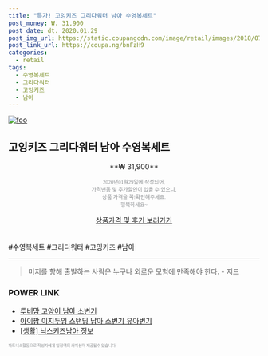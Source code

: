 ```yaml
--- 
title: "특가! 고잉키즈 그리다워터 남아 수영복세트" 
post_money: ₩. 31,900 
post_date: dt. 2020.01.29 
post_img_url: https://static.coupangcdn.com/image/retail/images/2018/07/06/13/8/dd001bb0-6500-428c-8d64-71bca4023a83.jpg 
post_link_url: https://coupa.ng/bnFzH9 
categories: 
  - retail 
tags: 
  - 수영복세트 
  - 그리다워터 
  - 고잉키즈 
  - 남아 
--- 
```

[![foo](https://static.coupangcdn.com/image/retail/images/2018/07/06/13/8/dd001bb0-6500-428c-8d64-71bca4023a83.jpg)](https://coupa.ng/bnFzH9) 

## 고잉키즈 그리다워터 남아 수영복세트 
<p style="text-align: center;">**₩ 31,900**</p> 
<p style="text-align: center;"><span style="color: #898c8f; font-family: Georgia,Times,serif; font-size: 0.75em;">2020년01월29일에 작성되어, <br>가격변동 및 추가할인이 있을 수 있으니,<br> 상품 가격을 꼭!확인해주세요.<br>행복하세요~</span> 
</p>	 
<div markdown="0" style="text-align: center;"><a href="https://coupa.ng/bnFzH9" class="btn btn--success">상품가격 및 후기 보러가기</a></div> 
<br><br> 
  #수영복세트 #그리다워터 #고잉키즈 #남아 
<hr> 

> 미지를 향해 출발하는 사람은 누구나 외로운 모험에 만족해야 한다. - 지드 


### POWER LINK

* <a href="https://blog.naver.com/santokki14/221776942796" target="_blank">투비맘 고양이 남아 소변기</a>
* <a href="https://blog.naver.com/fasyy4321/221781059521" target="_blank">아이팜 이지두잉 스탠딩 남아 소변기 유아변기</a>
* <a href="https://blog.naver.com/sakai111/221767519351" target="_blank"> [생활] 닉스키즈남아 정보 </a>

<span style="color: #898c8f; font-family: Georgia,Times,serif; font-size: 0.55em;">파트너스활동으로 작성자에게 일정액의 커미션이 제공될수 있습니다.</span> 
